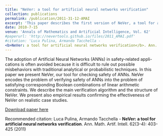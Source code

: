 ```yaml
---
title: "NeVer: a tool for artificial neural networks verification"
collection: publications
permalink: /publication/2011-31-12-AMAI
excerpt: 'This paper describes the first version of NeVer, a tool for automated verification of (shallow) neural networks.'
date: 2010-7-15
venue: 'Annals of Mathematics and Artificial Intelligence, Vol. 62'
#paperurl: 'http://nevertools.github.io/files/2011_AMAI.pdf'
#citation: 'Luca Pulina, Armando Tacchella -
<b>NeVer: a tool for artificial neural networks verification</b>. Ann. Math. Artif. Intell. 62(3-4): 403-425 (2011)'
---
```


The adoption of Artificial Neural Networks (ANNs) in safety-related appli-
cations is often avoided because it is difficult to rule out possible misbehaviors with
traditional analytical or probabilistic techniques. In this paper we present NeVer,
our tool for checking safety of ANNs. NeVer encodes the problem of verifying safety
of ANNs into the problem of satisfying corresponding Boolean combinations of linear
arithmetic constraints. We describe the main verification algorithm and the structure
of NeVer. We present also empirical results confirming the effectiveness of NeVer on
realistic case studies.

[Download paper here](http://nevertools.github.io/files/2011_AMAI.pdf)

Recommended citation: Luca Pulina, Armando Tacchella -
<b>NeVer: a tool for artificial neural networks verification</b>. Ann. Math. Artif. Intell. 62(3-4): 403-425 (2011)

